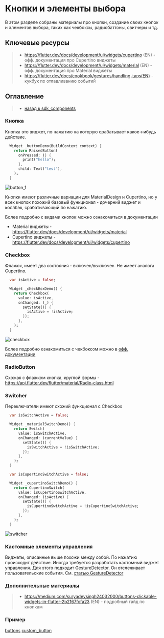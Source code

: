 # Кнопки и элементы выбора

В этом разделе собраны материалы про кнопки, создание своих кнопок
и элементов выбора, таких как чекбоксы, радиобаттоны, свитчеры и тд.

## Ключевые ресурсы
>- https://flutter.dev/docs/development/ui/widgets/cupertino (EN) - офф. документация про Cupertino виджеты
>- https://flutter.dev/docs/development/ui/widgets/material (EN) - офф. документация про Material виджеты
>- https://flutter.dev/docs/cookbook/gestures/handling-taps(EN) - кукбук по отлавливанию событий

## Оглавление
>- [назад к sdk_components](../sdk_components.md)

### Кнопка
Кнопка это виджет, по нажатию на которую срабатывает какое-нибудь действие.

```dart
  Widget _buttonDemo(BuildContext context) {
    return RaisedButton(
      onPressed: () {
        print("hello");
      },
      child: Text("test"),
    );
  }
```

![button_1](button_1.png)

Кнопки имеют различные вариации для MaterialDesign и Cupertino, но у всех кнопок
похожий базовый функционал - дочерний виджет и коллбэк, срабатывающий по нажатию.

Более подробно с видами кнопок можно ознакомиться в документации

- Material виджеты - https://flutter.dev/docs/development/ui/widgets/material
- Сupertino виджеты - https://flutter.dev/docs/development/ui/widgets/cupertino

### Checkbox
Флажок, имеет два состояния - включен/выключен. Не имеет аналога  Cupertino.

```dart
  var isActive = false;

  Widget _checkBoxDemo() {
    return Checkbox(
      value: isActive,
      onChanged: (_) {
        setState(() {
          isActive = !isActive;
        });
      },
    );
  }
```

![checkbox](checkbox.gif)

Более подробно ознакомиться с чекбоксом можно в [офф. документации](https://api.flutter.dev/flutter/material/Checkbox-class.html)

### RadioButton

Схожая с флажком кнопка, круглой формы - https://api.flutter.dev/flutter/material/Radio-class.html

### Switcher

Переключатели имеют схожий функционал с Checkbox

```dart
  var isSwitchActive = false;

  Widget _materialSwitchDemo() {
    return Switch(
      value: isSwitchActive,
      onChanged: (currentValue) {
        setState(() {
          isSwitchActive = !isSwitchActive;
        });
      },
    );
  }

  var isCupertinoSwitchActive = false;

  Widget _cupertinoSwitchDemo() {
    return CupertinoSwitch(
      value: isCupertinoSwitchActive,
      onChanged: (isActive) {
        setState(() {
          isCupertinoSwitchActive = !isCupertinoSwitchActive;
        });
      },
    );
  }
```
![switcher](switcher.gif)

### Кастомные элементы управления
Виджеты, описанные выше похожи между собой. По нажатию происходит действие. Иногда требуется разработать кастомный 
виджет управления. Для этого подходит GestureDetector. Он отслеживает пользовательские события. 
См. [статью GestureDetector](../interaction/gesture_detector/gesture_detector.md)

### Дополнительные материалы
>- https://medium.com/suryadevsingh24032000/buttons-clickable-widgets-in-flutter-2b2167fcfa23 (EN) - подробный гайд по кнопкам
>

### Пример
[buttons](../../../../example/lib/widgets/buttons/button_demo.dart)
[custom_button](../../../../example/lib/widgets/interaction/gesture_detector/gesture_detector_demo.dart)





